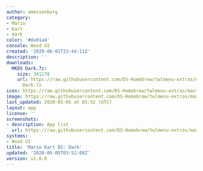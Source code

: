 ```yaml
---
author: amassenburg
category:
- Mario
- Kart
- dark
color: '#8a91a4'
console: Wood UI
created: '2020-06-01T23:44:11Z'
description: ''
downloads:
  MKDS Dark.7z:
    size: 341178
    url: https://raw.githubusercontent.com/DS-Homebrew/twlmenu-extras/master/_nds/TWiLightMenu/akmenu/themes/MKDS
      Dark.7z
icon: https://raw.githubusercontent.com/DS-Homebrew/twlmenu-extras/master/_nds/TWiLightMenu/akmenu/themes/meta/MKDS%20Dark/icon.png
image: https://raw.githubusercontent.com/DS-Homebrew/twlmenu-extras/master/_nds/TWiLightMenu/akmenu/themes/meta/MKDS%20Dark/icon.png
last_updated: 2020-05-05 at 03:52 (UTC)
layout: app
license: ''
screenshots:
- description: App list
  url: https://raw.githubusercontent.com/DS-Homebrew/twlmenu-extras/master/_nds/TWiLightMenu/akmenu/themes/meta/MKDS%20Dark/screenshots/app-list.png
systems:
- Wood UI
title: 'Mario Kart DS: Dark'
updated: '2020-05-05T03:52:08Z'
version: v1.0.0
---
```

